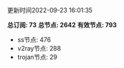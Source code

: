 更新时间2022-09-23 16:01:35

**总订阅: 73**
**总节点: 2642**
**有效节点: 793**
- ss节点: 476
- v2ray节点: 288
- trojan节点: 29

